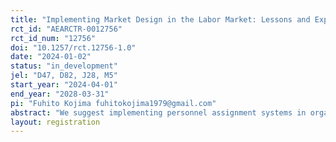 ```yaml
---
title: "Implementing Market Design in the Labor Market: Lessons and Experimental Evaluation"
rct_id: "AEARCTR-0012756"
rct_id_num: "12756"
doi: "10.1257/rct.12756-1.0"
date: "2024-01-02"
status: "in_development"
jel: "D47, D82, J28, M5"
start_year: "2024-04-01"
end_year: "2028-03-31"
pi: "Fuhito Kojima fuhitokojima1979@gmail.com"
abstract: "We suggest implementing personnel assignment systems in organizations using matching theory. Furthermore, we propose using a randomized controlled trial to evaluate the impact of the systems by measuring performance indicators such as labor productivity and desirable personnel assignments."
layout: registration
---
```


